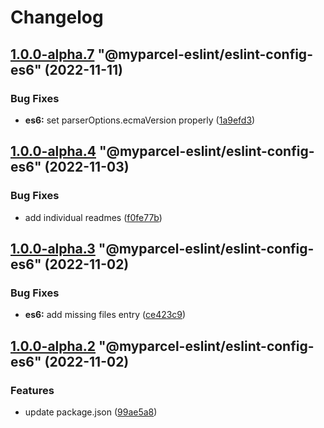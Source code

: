 # Changelog

<!-- MONODEPLOY:BELOW -->

## [1.0.0-alpha.7](https://github/myparcelnl/eslint/compare/@myparcel-eslint/eslint-config-es6@1.0.0-alpha.6...@myparcel-eslint/eslint-config-es6@1.0.0-alpha.7) "@myparcel-eslint/eslint-config-es6" (2022-11-11)


### Bug Fixes

* **es6:** set parserOptions.ecmaVersion properly ([1a9efd3](https://github/myparcelnl/eslint/commit/1a9efd3c5b552da01aed7876f44758f9b4a0db01))




## [1.0.0-alpha.4](https://github/myparcelnl/eslint/compare/@myparcel-eslint/eslint-config-es6@1.0.0-alpha.3...@myparcel-eslint/eslint-config-es6@1.0.0-alpha.4) "@myparcel-eslint/eslint-config-es6" (2022-11-03)


### Bug Fixes

* add individual readmes ([f0fe77b](https://github/myparcelnl/eslint/commit/f0fe77bd13668afdc7472d474aa967771945ae99))




## [1.0.0-alpha.3](https://github/myparcelnl/eslint/compare/@myparcel-eslint/eslint-config-es6@1.0.0-alpha.2...@myparcel-eslint/eslint-config-es6@1.0.0-alpha.3) "@myparcel-eslint/eslint-config-es6" (2022-11-02)


### Bug Fixes

* **es6:** add missing files entry ([ce423c9](https://github/myparcelnl/eslint/commit/ce423c94dd52891431fcb0a6374c5a122ad8d9f2))




## [1.0.0-alpha.2](https://github/myparcelnl/eslint/compare/@myparcel-eslint/eslint-config-es6@1.0.0-alpha.0...@myparcel-eslint/eslint-config-es6@1.0.0-alpha.2) "@myparcel-eslint/eslint-config-es6" (2022-11-02)


### Features

* update package.json ([99ae5a8](https://github/myparcelnl/eslint/commit/99ae5a866389101f92e0b7ea077306d9dabb44e4))


